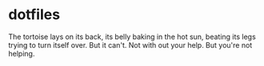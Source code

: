 # dotfiles

The tortoise lays on its back, its belly baking in the hot sun, 
beating its legs trying to turn itself over. 
But it can't. Not with out your help. But you're not helping.
